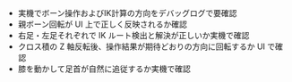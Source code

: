 - 実機でボーン操作およびIK計算の方向をデバッグログで要確認
- 親ボーン回転が UI 上で正しく反映されるか確認
- 右足・左足それぞれで IK ルート検出と解決が正しいか実機で確認
- クロス積の Z 軸反転後、操作結果が期待どおりの方向に回転するか UI で確認
- 膝を動かして足首が自然に追従するか実機で確認
